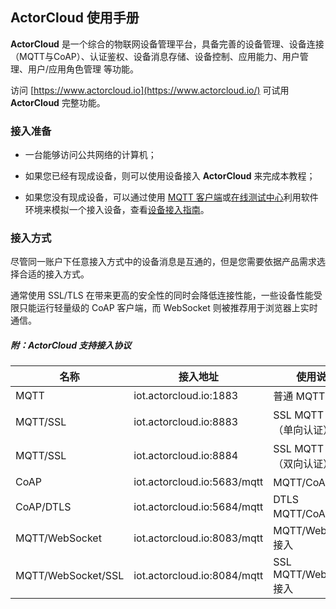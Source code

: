ActorCloud 使用手册
----
**ActorCloud** 是一个综合的物联网设备管理平台，具备完善的设备管理、设备连接（MQTT与CoAP）、认证鉴权、设备消息存储、设备控制、应用能力、用户管理、用户/应用角色管理 等功能。

访问 [https://www.actorcloud.io](https://www.actorcloud.io/) 可试用 **ActorCloud** 完整功能。


### 接入准备

  - 一台能够访问公共网络的计算机；

  - 如果您已经有现成设备，则可以使用设备接入 **ActorCloud** 来完成本教程；

  - 如果您没有现成设备，可以通过使用 [MQTT 客户端](http://emqtt.com/clients)或[在线测试中心](https://console.actorcloud.io/mqtt_client)利用软件环境来模拟一个接入设备，查看[设备接入指南](./access_guide/device.md)。


### 接入方式

尽管同一账户下任意接入方式中的设备消息是互通的，但是您需要依据产品需求选择合适的接入方式。

通常使用 SSL/TLS 在带来更高的安全性的同时会降低连接性能，一些设备性能受限只能运行轻量级的 CoAP 客户端，而 WebSocket 则被推荐用于浏览器上实时通信。


##### 附：**ActorCloud** 支持接入协议

| 名称  | 接入地址 | 使用说明 |
| ------- | ------- | ----|
| MQTT  | iot.actorcloud.io:1883 | 普通 MQTT 接入 |
| MQTT/SSL  | iot.actorcloud.io:8883 | SSL MQTT 接入（单向认证） |
| MQTT/SSL  | iot.actorcloud.io:8884 | SSL MQTT 接入 （双向认证）|
| CoAP  | iot.actorcloud.io:5683/mqtt | MQTT/CoAP 接入 |
| CoAP/DTLS  | iot.actorcloud.io:5684/mqtt | DTLS MQTT/CoAP 接入 |
| MQTT/WebSocket  | iot.actorcloud.io:8083/mqtt | MQTT/WebSocket 接入 |
| MQTT/WebSocket/SSL  | iot.actorcloud.io:8084/mqtt | SSL MQTT/WebSocket 接入 |

